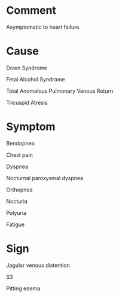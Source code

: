 # Comment

Asymptomatic to heart failure.

# Cause

Down Syndrome

Fetal Alcohol Syndrome

Total Anomalous Pulmonary Venous Return

Tricuspid Atresis

# Symptom

Bendopnea

Chest pain

Dyspnea

Nocturnal paroxysmal dyspnea

Orthopnea

Nocturia

Polyuria

Fatigue

# Sign

Jagular venous distention

S3

Pitting edema
